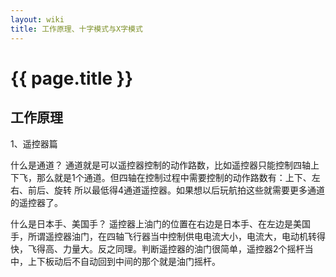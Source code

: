 ```yaml
---
layout: wiki
title: 工作原理、十字模式与X字模式
---
```


# {{ page.title }}

## 工作原理

1、遥控器篇

什么是通道？
通道就是可以遥控器控制的动作路数，比如遥控器只能控制四轴上下飞，那么就是1个通道。但四轴在控制过程中需要控制的动作路数有：上下、左右、前后、旋转
所以最低得4通道遥控器。如果想以后玩航拍这些就需要更多通道的遥控器了。

什么是日本手、美国手？
遥控器上油门的位置在右边是日本手、在左边是美国手，所谓遥控器油门，在四轴飞行器当中控制供电电流大小，电流大，电动机转得快，飞得高、力量大。反之同理。判断遥控器的油门很简单，遥控器2个摇杆当中，上下板动后不自动回到中间的那个就是油门摇杆。